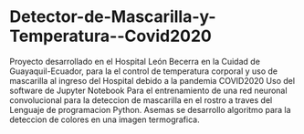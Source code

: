 # Detector-de-Mascarilla-y-Temperatura--Covid2020
Proyecto desarrollado en el Hospital León Becerra  en la Cuidad de Guayaquil-Ecuador, para la el  control de temperatura corporal y uso de mascarilla al ingreso del Hospital debido  a la pandemia COVID2020
Uso del software de Jupyter Notebook Para el entrenamiento de una red neuronal convolucional para la deteccion de mascarilla en el rostro a traves del Lenguaje de programacion Python. Asemas se desarrollo algoritmo para la deteccion de colores en una imagen termografica. 
